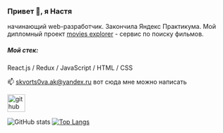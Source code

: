 ### Привет 👋, я Настя

начинающий web-разработчик. Закончила Яндекс Практикума.
Мой дипломный проект [movies explorer](https://movielover.nomoredomains.work/) - сервис по поиску фильмов.


##### Мой стек:  
React.js / Redux / JavaScript / HTML / CSS

📫 skvorts0va.ak@yandex.ru вот сюда мне можно написать 

[<img src='https://cdn.jsdelivr.net/npm/simple-icons@3.0.1/icons/github.svg' alt='github' height='40'>](https://github.com/AnSkvortsova) 

![GitHub stats](https://github-readme-stats.vercel.app/api?username=AnSkvortsova&show_icons=true) [![Top Langs](https://github-readme-stats.vercel.app/api/top-langs/?username=AnSkvortsova)](https://github.com/anuraghazra/github-readme-stats)
